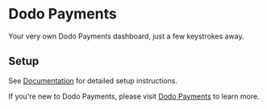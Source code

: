 # Dodo Payments

Your very own Dodo Payments dashboard, just a few keystrokes away.

## Setup

See [Documentation](https://docs.dodopayments.com/integrations/raycast-extension) for detailed setup instructions.

If you're new to Dodo Payments, please visit [Dodo Payments](https://dodopayments.com) to learn more.
